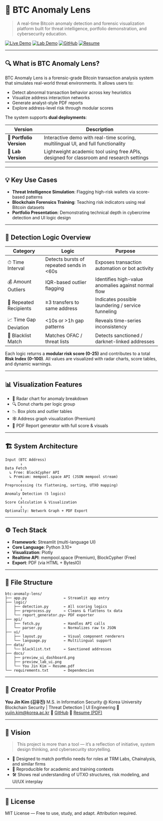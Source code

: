 # 🧠 BTC Anomaly Lens

> A real-time Bitcoin anomaly detection and forensic visualization platform built for threat intelligence, portfolio demonstration, and cybersecurity education.

[![Live Demo](https://img.shields.io/badge/🔗%20Portfolio%20App-btc--anomaly--lens.streamlit.app-orange)](https://btc-anomaly-lens.streamlit.app/)
[![Lab Demo](https://img.shields.io/badge/🧪%20Research%20Version-korea--signal.streamlit.app-blue)](https://btc-anomaly-korea-signal.streamlit.app/)
[![GitHub](https://img.shields.io/badge/🔧%20Source%20Code-GitHub-gray)](https://github.com/u0jin/btc-anomaly-lens)
[![Resume](https://img.shields.io/badge/📄%20Resume-You%20Jin%20Kim-green)](https://github.com/u0jin/btc-anomaly-lens/blob/main/docs/%F0%9F%93%84%20You%20Jin%20Kim%20%E2%80%94%20Resume.pdf)

---

## 🔍 What is BTC Anomaly Lens?

BTC Anomaly Lens is a forensic-grade Bitcoin transaction analysis system that simulates real-world threat environments. It allows users to:

* Detect abnormal transaction behavior across key heuristics
* Visualize address interaction networks
* Generate analyst-style PDF reports
* Explore address-level risk through modular scores

The system supports **dual deployments**:

| Version                  | Description                                                                             |
| ------------------------ | --------------------------------------------------------------------------------------- |
| 🎯 **Portfolio Version** | Interactive demo with real-time scoring, multilingual UI, and full functionality        |
| 🧪 **Lab Version**       | Lightweight academic tool using free APIs, designed for classroom and research settings |

---

## 💡 Key Use Cases

* **Threat Intelligence Simulation**: Flagging high-risk wallets via score-based patterns
* **Blockchain Forensics Training**: Teaching risk indicators using real Bitcoin datasets
* **Portfolio Presentation**: Demonstrating technical depth in cybercrime detection and UI logic design

---

## 🧠 Detection Logic Overview

| Category               | Logic                                    | Purpose                                             |
| ---------------------- | ---------------------------------------- | --------------------------------------------------- |
| ⏱ Time Interval        | Detects bursts of repeated sends in <60s | Exposes transaction automation or bot activity      |
| 💰 Amount Outliers     | IQR-based outlier flagging               | Identifies high-value anomalies against normal flow |
| 🔁 Repeated Recipients | ≥3 transfers to same address             | Indicates possible laundering / service funneling   |
| 📈 Time Gap Deviation  | <10s or >1h gap patterns                 | Reveals time-series inconsistency                   |
| 🚨 Blacklist Match     | Matches OFAC / threat lists              | Detects sanctioned / darknet-linked addresses       |

Each logic returns a **modular risk score (0-25)** and contributes to a total **Risk Index (0–100)**. All values are visualized with radar charts, score tables, and dynamic warnings.

---

## 📊 Visualization Features

* 📡 Radar chart for anomaly breakdown
* 🔍 Donut charts per logic group
* 📉 Box plots and outlier tables
* 🕸 Address graph visualization (Premium)
* 📄 PDF Report generator with full score & visuals

---

## 🏗️ System Architecture

```plaintext
Input (BTC Address)
       ↓
Data Fetch
  ↳ Free: BlockCypher API
  ↳ Premium: mempool.space API (JSON mempool stream)
       ↓
Preprocessing (tx flattening, sorting, UTXO mapping)
       ↓
Anomaly Detection (5 logics)
       ↓
Score Calculation & Visualization
       ↓
Optionally: Network Graph + PDF Export
```

---

## ⚙️ Tech Stack

* **Framework**: Streamlit (multi-language UI)
* **Core Language**: Python 3.10+
* **Visualization**: Plotly
* **Realtime API**: mempool.space (Premium), BlockCypher (Free)
* **Export**: PDF (via HTML + BytesIO)

---

## 📁 File Structure

```
btc-anomaly-lens/
├── app.py                 ← Streamlit app entry
├── logic/
│   ├── detection.py       ← All scoring logics
│   ├── preprocess.py      ← Cleans & flattens tx data
│   └── report_generator.py← PDF exporter
├── api/
│   ├── fetch.py           ← Handles API calls
│   └── parser.py          ← Normalizes raw tx JSON
├── ui/
│   ├── layout.py          ← Visual component renderers
│   └── language.py        ← Multilingual support
├── data/
│   └── blacklist.txt      ← Sanctioned addresses
├── docs/
│   ├── preview_ui_dashboard.png
│   ├── preview_lab_ui.png
│   └── You Jin Kim — Resume.pdf
└── requirements.txt       ← Dependencies
```

---

## 👤 Creator Profile

**You Jin Kim (김유진)**
M.S. in Information Security @ Korea University
Blockchain Security | Threat Detection | UI Engineering
📧 [yujin.kim@korea.ac.kr](mailto:yujin.kim@korea.ac.kr)
🔗 [GitHub](https://github.com/u0jin)
📄 [Resume (PDF)](https://github.com/u0jin/btc-anomaly-lens/blob/main/docs/%F0%9F%93%84%20You%20Jin%20Kim%20%E2%80%94%20Resume.pdf)

---

## 🧭 Vision

> This project is more than a tool — it’s a reflection of initiative, system design thinking, and cybersecurity storytelling.

* 🎯 Designed to match portfolio needs for roles at TRM Labs, Chainalysis, and similar firms
* 🧠 Reproducible for academic and training contexts
* 🛠 Shows real understanding of UTXO structures, risk modeling, and UI/UX interplay

---

## 📜 License

MIT License — Free to use, study, and adapt. Attribution required.

